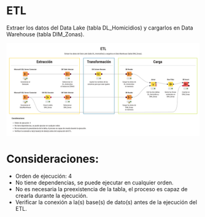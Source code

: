 # ETL
Extraer los datos del Data Lake (tabla DL_Homicidios) y cargarlos en Data Warehouse (tabla DIM_Zonas).

![ETL](etl_dim_zonas.png)

# Consideraciones:
- Orden de ejecución: 4
- No tiene dependencias, se puede ejecutar en cualquier orden.
- No es necesaria la preexistencia de la tabla, el proceso es capaz de crearla durante la ejecución.
- Verificar la conexión a la(s) base(s) de dato(s) antes de la ejecución del ETL.
